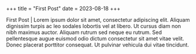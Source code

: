 +++
title = "First Post"
date = 2023-08-18
+++

First Post | Lorem ipsum dolor sit amet, consectetur adipiscing elit. Aliquam dignissim turpis ac leo sodales lobortis vel at libero. Ut cursus diam non nibh maximus auctor. Aliquam rutrum sed neque eu rutrum. Sed pellentesque augue euismod odio dictum consectetur sit amet vitae velit. Donec placerat porttitor consequat. Ut pulvinar vehicula dui vitae tincidunt.
